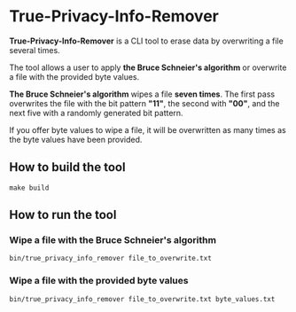 # True-Privacy-Info-Remover

**True-Privacy-Info-Remover** is a CLI tool to erase data by overwriting
a file several times.

The tool allows a user to apply **the Bruce Schneier's algorithm** or
overwrite a file with the provided byte values.

**The Bruce Schneier's algorithm** wipes a file **seven times**. The
first pass overwrites the file with the bit pattern **"11"**, the
second with **"00"**, and the next five with a randomly generated bit
pattern.

If you offer byte values to wipe a file, it will be overwritten as
many times as the byte values have been provided.

## How to build the tool

``make build``

## How to run the tool

### Wipe a file with the Bruce Schneier's algorithm

``bin/true_privacy_info_remover file_to_overwrite.txt``

### Wipe a file with the provided byte values

``bin/true_privacy_info_remover file_to_overwrite.txt byte_values.txt``
